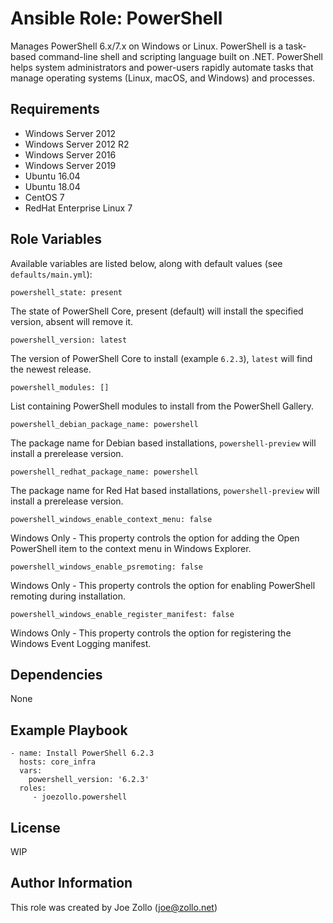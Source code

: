 Ansible Role: PowerShell
=========

Manages PowerShell 6.x/7.x on Windows or Linux. PowerShell is a task-based command-line shell and scripting language built on .NET. PowerShell helps system administrators and power-users rapidly automate tasks that manage operating systems (Linux, macOS, and Windows) and processes.

Requirements
------------
* Windows Server 2012
* Windows Server 2012 R2
* Windows Server 2016 
* Windows Server 2019
* Ubuntu 16.04
* Ubuntu 18.04
* CentOS 7
* RedHat Enterprise Linux 7

Role Variables
--------------

Available variables are listed below, along with default values (see `defaults/main.yml`):

    powershell_state: present

The state of PowerShell Core, present (default) will install the specified version, absent will remove it.

    powershell_version: latest

The version of PowerShell Core to install (example `6.2.3`), `latest` will find the newest release.

    powershell_modules: []

List containing PowerShell modules to install from the PowerShell Gallery.

    powershell_debian_package_name: powershell

The package name for Debian based installations, `powershell-preview` will install a prerelease version.

    powershell_redhat_package_name: powershell

The package name for Red Hat based installations, `powershell-preview` will install a prerelease version.

    powershell_windows_enable_context_menu: false

Windows Only - This property controls the option for adding the Open PowerShell item to the context menu in Windows Explorer.

    powershell_windows_enable_psremoting: false

Windows Only - This property controls the option for enabling PowerShell remoting during installation.

    powershell_windows_enable_register_manifest: false

Windows Only - This property controls the option for registering the Windows Event Logging manifest.

Dependencies
------------

None

Example Playbook
----------------

    - name: Install PowerShell 6.2.3
      hosts: core_infra
      vars:
        powershell_version: '6.2.3'
      roles:
         - joezollo.powershell

License
-------

WIP

Author Information
------------------

This role was created by Joe Zollo (joe@zollo.net)